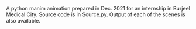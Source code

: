 A python manim animation prepared in Dec. 2021 for an internship in Burjeel Medical City. 
Source code is in Source.py. Output of each of the scenes is also available.
